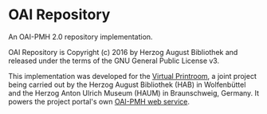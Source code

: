 OAI Repository
==

An OAI-PMH 2.0 repository implementation.

OAI Repository is Copyright (c) 2016 by Herzog August Bibliothek and released
under the terms of the GNU General Public License v3.

This implementation was developed for the
[Virtual Printroom](http://www.virtuelles-kupferstichkabinett.de), a joint
project being carried out by the Herzog August Bibliothek (HAB) in
Wolfenbüttel and the Herzog Anton Ulrich Museum (HAUM) in Braunschweig,
Germany. It powers the project portal's own
[OAI-PMH web service](http://www.virtuelles-kupferstichkabinett.de/service/oai/?verb=Identify).
